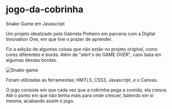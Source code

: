 # jogo-da-cobrinha

Snake-Game em Javascript

Um projeto idealizado pela Gabriela Pinheiro em parceria com a Digital Innovation One, em que tive o prazer de aprender.

Fiz a adição de algumas coisas que não estão no projeto original, como cores diferentes e borda. Além de "alert's de GAME OVER", caso bata em algumas dessas bordas.

![Snake-game](https://user-images.githubusercontent.com/55883947/91062353-f9978000-e602-11ea-9ae9-bb17e7a4e104.jpg)

Foram utilizadas as ferramentas: HMTL5, CSS3, Javascript, e o Canvas.

O jogo consiste em que cada vez que a cobrinha pega a comida, ela cresce. Até o ponto em que não tenha mais para onde crescer, batendo em si mesma, acabando assim o jogo.



